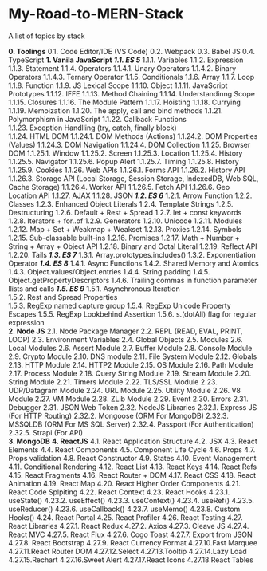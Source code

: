 # My-Road-to-MERN-Stack
A list of topics by stack 

**0. 	Toolings**
	0.1.	Code Editor/IDE (VS Code)
	0.2.	Webpack
	0.3.	Babel JS
	0.4.	TypeScript
**1. 	Vanila JavaScript**
	***1.1. ES 5***
		1.1.1.	Variables
		1.1.2.	Expression
		1.1.3.	Statement
		1.1.4.	Operators
			1.1.4.1.	Unary Operators
			1.1.4.2.	Binary Operators
			1.1.4.3.	Ternary Operator
		1.1.5.	Conditionals
		1.1.6.	Array
		1.1.7.	Loop
		1.1.8.	Function
		1.1.9.	JS Lexical Scope
		1.1.10.	Object
		1.1.11.	JavaScript Prototypes
		1.1.12.	IFFE
		1.1.13.	Method Chaining
		1.1.14.	Understandinng Scope
		1.1.15.	Closures
		1.1.16.	The Module Pattern
		1.1.17.	Hoisting
		1.1.18.	Currying
		1.1.19.	Memoization
		1.1.20.	The apply, call and bind methods
		1.1.21.	Polymorphism in JavaScript
		1.1.22.	Callback Functions		
		1.1.23.	Exception Handlling (try, catch, finally block)		
		1.1.24.	HTML DOM
			1.1.24.1.	DOM Methods (Actions)
			1.1.24.2.	DOM Properties (Values)
			1.1.24.3.	DOM Navigation 
			1.1.24.4.	DOM Collection 
		1.1.25.	Browser DOM
			1.1.25.1.	Window
			1.1.25.2.	Screen
			1.1.25.3.	Location
			1.1.25.4.	History
			1.1.25.5.	Navigator
			1.1.25.6.	Popup Alert
			1.1.25.7.	Timing
			1.1.25.8.	History
			1.1.25.9.	Cookies
		1.1.26.	Web APIs
			1.1.26.1.	Forms API
			1.1.26.2.	History API
			1.1.26.3.	Storage API (Local Storage, Session Storage, IndexedDB, Web SQL, Cache Storage)
			1.1.26.4.	Worker API
			1.1.26.5.	Fetch API
			1.1.26.6.	Geo Location API
		1.1.27.	AJAX
		1.1.28.	JSON
	***1.2. ES 6***
		1.2.1.	Arrow Function
		1.2.2.	Classes
		1.2.3.	Enhanced Object Literals
		1.2.4.	Template Strings
		1.2.5.	Destructuring
		1.2.6.	Default + Rest + Spread
		1.2.7.	let + const keywords
		1.2.8.	Iterators + for..of
		1.2.9.	Generators
		1.2.10.	Unicode
		1.2.11.	Modules
		1.2.12.	Map + Set + Weakmap + Weakset
		1.2.13.	Proxies
		1.2.14.	Symbols
		1.2.15.	Sub-classable built-ins
		1.2.16.	Promises
		1.2.17.	Math + Number + String + Array + Object API
		1.2.18.	Binary and Octal Literal
		1.2.19.	Reflect API
		1.2.20.	Tails
	***1.3. ES 7***
		1.3.1.	Array.prototypes.includes()
		1.3.2.	Exponentiation Operator	
	***1.4. ES 8***
		1.4.1.	Async Functions
		1.4.2.	Shared Memory and Atomics
		1.4.3.	Object.values/Object.entries
		1.4.4.	String.padding
		1.4.5.	Object.getPropertyDescriptors
		1.4.6.	Trailing commas in function parameter llists and calls
	***1.5. ES 9***
		1.5.1. 	Asynchronous Iteration		
		1.5.2. 	Rest and Spread Properties	
		1.5.3. 	RegExp named capture group
		1.5.4. 	RegExp Unicode Property Escapes
		1.5.5. 	RegExp Lookbehind Assertion
		1.5.6. 	s.(dotAll) flag for regular expression		
**2. 	Node JS**
	2.1. 	Node Package Manager
	2.2. 	REPL (READ, EVAL, PRINT, LOOP)
	2.3. 	Environment Variables
	2.4. 	Global Objects
	2.5. 	Modules
	2.6. 	Local Modules
	2.6. 	Assert Module
	2.7. 	Buffer Module
	2.8. 	Console Module
	2.9. 	Crypto Module
	2.10.	DNS module
	2.11. 	File System Module
	2.12.	Globals
	2.13.	HTTP Module
	2.14.	HTTP2 Module
	2.15.	OS Module
	2.16.	Path Module
	2.17.	Process Module
	2.18.	Query String Module	
	2.19.	Stream Module
	2.20.	String Module
	2.21. 	Timers Module
	2.22.	TLS/SSL Module
	2.23.	UDP/Datagram Module
	2.24.	URL Module
	2.25.	Utility Module
	2.26.	V8 Module
	2.27.	VM Module
	2.28.	ZLib Module
	2.29.	Event
	2.30.	Errors
	2.31.	Debugger
	2.31.	JSON Web Token
	2.32.	NodeJS Libraries
		2.32.1.	Express JS (For HTTP Routing)
		2.32.2.	Mongoose (ORM For MongoDB)
		2.32.3.	MSSQLDB (ORM For MS SQL Server)
		2.32.4.	Passport (For Authentication)
		2.32.5.	Strapi (For API)		
**3.	MongoDB**
**4.	ReactJS**
	4.1. React Application Structure
	4.2. JSX
	4.3. React Elements
	4.4. React Components
	4.5. Component Life Cycle
	4.6. Props
	4.7. Props validation
	4.8. React Constructor
	4.9. States
	4.10. Event Management
	4.11. Conditional Rendering
	4.12. React List
	4.13. React Keys
	4.14. React Refs
	4.15. React Fragments
	4.16. React Router + DOM
	4.17. React CSS
	4.18. React Animation
	4.19. React Map
	4.20. React Higher Order Components
	4.21. React Code Splpiting
	4.22. React Context
	4.23. React Hooks
		4.23.1.	useState()
		4.23.2.	useEffect()
		4.23.3.	useContext()
		4.23.4.	useRef()
		4.23.5.	useReducer()
		4.23.6.	useCallback()
		4.23.7.	useMemo()
		4.23.8.	Custom Hooks()
	4.24. React Portal
	4.25. React Profiler
	4.26. React Testing
	4.27. React Libraries
		4.27.1.	React Redux
		4.27.2.	Axios
		4.27.3.	Cleave JS
		4.27.4.	React MVC
		4.27.5.	React Flux
		4.27.6.	Cogo Toast
		4.27.7.	Export from JSON
		4.27.8.	React Bootstrap
		4.27.9.	React Currency Format
		4.27.10.Fast Marquee
		4.27.11.React Router DOM
		4.27.12.Select
		4.27.13.Tooltip
		4.27.14.Lazy Load
		4.27.15.Rechart
		4.27.16.Sweet Alert
		4.27.17.React Icons
		4.27.18.React Tables
